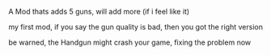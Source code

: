 A Mod thats adds 5 guns, will add more (if i feel like it)

my first mod, if you say the gun quality is bad, then you got the right version

be warned, the Handgun might crash your game, fixing the problem now
